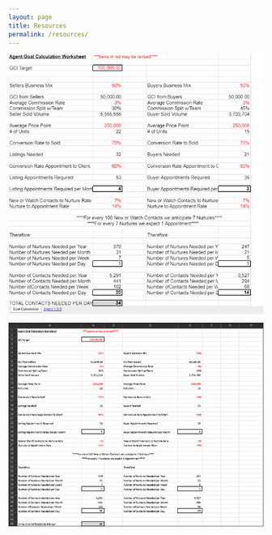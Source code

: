 ```yaml
---
layout: page
title: Resources
permalink: /resources/
---
```

<a href="/img/6-conversations.pdf"><object width="1000" height="900" data="/img/6-conversations.pdf" id="wealth-pdf"></object></a>

<a href="/img/goal-workbook.jpg"><img src="/img/goal-workbook.jpg" class="three-quarter-image" id="wealth-pdf"></a>

<a href="/img/goal-workbook2.jpg"><img src="/img/goal-workbook2.jpg" class="three-quarter-image" id="wealth-pdf"></a>

<a href="/img/1-3-5.pdf"><object width="1000" height="1200" data="/img/1-3-5.pdf" id="wealth-pdf"></object></a>

<a href="/img/411.pdf"><object width="1000" height="1200" data="/img/411.pdf" id="wealth-pdf"></object></a>

<a href="/img/sphere.pdf"><object width="1000" height="1200" data="/img/sphere.pdf" id="wealth-pdf"></object></a>

<a href="/img/expectations.pdf"><object width="1000" height="1200" data="/img/expectations.pdf" id="wealth-pdf"></object></a>

<a href="/img/no-days-off.pdf"><object width="1000" height="1200" data="/img/no-days-off.pdf" id="wealth-pdf"></object></a>

<a href="/img/accountability.pdf"><object width="1000" height="1200" data="/img/accountability.pdf" id="wealth-pdf"></object></a>

<a href="/img/interview.pdf"><object width="1000" height="1200" data="/img/interview.pdf" id="wealth-pdf"></object></a>

<a href="/img/success.pdf"><object width="1000" height="1200" data="/img/success.pdf" id="wealth-pdf"></object></a>
